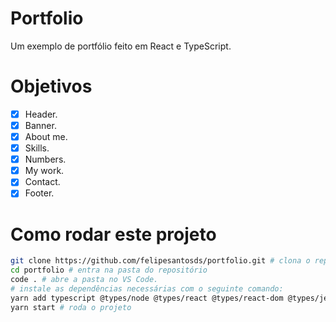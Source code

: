 # Portfolio
Um exemplo de portfólio feito em React e TypeScript.

# Objetivos
- [x] Header.
- [x] Banner.
- [x] About me.
- [x] Skills.
- [x] Numbers.
- [x] My work.
- [x] Contact.
- [x] Footer.

# Como rodar este projeto
```bash
git clone https://github.com/felipesantosds/portfolio.git # clona o repositório
cd portfolio # entra na pasta do repositório
code . # abre a pasta no VS Code.
# instale as dependências necessárias com o seguinte comando:
yarn add typescript @types/node @types/react @types/react-dom @types/jest sass react-icons
yarn start # roda o projeto
```
